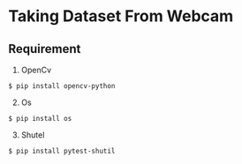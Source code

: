 # Taking Dataset From Webcam

## Requirement
1. OpenCv
```
$ pip install opencv-python
``` 
2. Os
```
$ pip install os
```
3. Shutel
```
$ pip install pytest-shutil 
```

